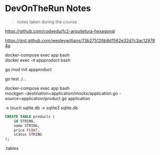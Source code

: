 # DevOnTheRun Notes

> notes taken during the course

<!-- https://gitignore.io -->

https://github.com/codeedu/fc2-arquitetura-hexagonal

https://gist.github.com/wesleywillians/73b275126b8d1562e32d7c3ac129784a

docker-compose exec app bash  
docker exec -it appproduct bash

go mod init appproduct

go test ./...

docker-compose exec app bash  
mockgen -destination=application/mocks/application.go -source=application/product.go application

-> touch sqlite.db
-> sqlite3 sqlite.db

```sql
CREATE TABLE products (
    id STRING,
    name STRING,
    price FLOAT,
    status STRING
);
```

.tables
